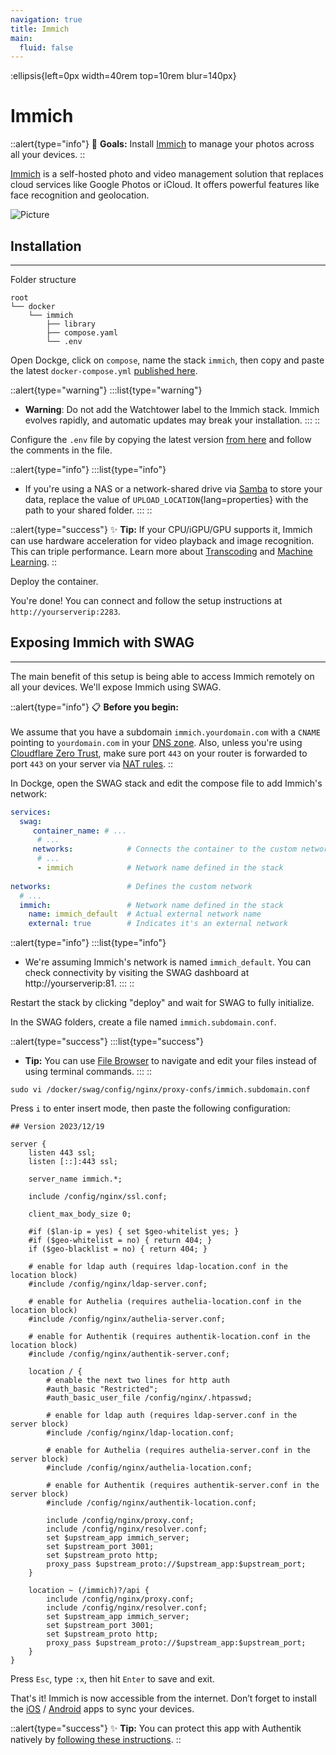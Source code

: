 ```yaml
---
navigation: true
title: Immich
main:
  fluid: false
---
```

:ellipsis{left=0px width=40rem top=10rem blur=140px}
# Immich

::alert{type="info"}
🎯 __Goals:__ Install [Immich](https://immich.app/docs/overview/introduction) to manage your photos across all your devices.
::

[Immich](https://immich.app/docs/overview/introduction) is a self-hosted photo and video management solution that replaces cloud services like Google Photos or iCloud. It offers powerful features like face recognition and geolocation.

![Picture](/img/serveex/immich.png)

## Installation
---
Folder structure

```console
root
└── docker
    └── immich
        ├── library
        ├── compose.yaml
        └── .env
```

Open Dockge, click on `compose`, name the stack `immich`, then copy and paste the latest `docker-compose.yml` [published here](https://github.com/immich-app/immich/blob/main/docker/docker-compose.yml).

::alert{type="warning"}
:::list{type="warning"}
- __Warning__: Do not add the Watchtower label to the Immich stack. Immich evolves rapidly, and automatic updates may break your installation.
:::
::

Configure the `.env` file by copying the latest version [from here](https://github.com/immich-app/immich/blob/main/docker/example.env) and follow the comments in the file.

::alert{type="info"}
:::list{type="info"}
- If you're using a NAS or a network-shared drive via [Samba](/general/samba/) to store your data, replace the value of `UPLOAD_LOCATION`{lang=properties} with the path to your shared folder.
:::
::

::alert{type="success"}
✨ __Tip:__ If your CPU/iGPU/GPU supports it, Immich can use hardware acceleration for video playback and image recognition. This can triple performance. Learn more about [Transcoding](https://immich.app/docs/features/hardware-transcoding/) and [Machine Learning](https://immich.app/docs/features/ml-hardware-acceleration).
::

Deploy the container.

You're done! You can connect and follow the setup instructions at `http://yourserverip:2283`.

## Exposing Immich with SWAG
---
The main benefit of this setup is being able to access Immich remotely on all your devices. We'll expose Immich using SWAG.

::alert{type="info"}
📋 __Before you begin:__ 
<br/><br/>
We assume that you have a subdomain `immich.yourdomain.com` with a `CNAME` pointing to `yourdomain.com` in your [DNS zone](/general/dns). Also, unless you're using [Cloudflare Zero Trust](/serveex/security/cloudflare), make sure port `443` on your router is forwarded to port `443` on your server via [NAT rules](/general/nat).
::

In Dockge, open the SWAG stack and edit the compose file to add Immich's network:

```yaml
services:
  swag:
     container_name: # ...
      # ... 
     networks:            # Connects the container to the custom network 
      # ...           
      - immich            # Network name defined in the stack
    
networks:                 # Defines the custom network
  # ...
  immich:                 # Network name defined in the stack
    name: immich_default  # Actual external network name
    external: true        # Indicates it's an external network
```

::alert{type="info"}
:::list{type="info"}
- We're assuming Immich's network is named `immich_default`. You can check connectivity by visiting the SWAG dashboard at http://yourserverip:81.
:::
::

Restart the stack by clicking "deploy" and wait for SWAG to fully initialize.

In the SWAG folders, create a file named `immich.subdomain.conf`.

::alert{type="success"}
:::list{type="success"}
- __Tip:__ You can use [File Browser](/serveex/files/file-browser) to navigate and edit your files instead of using terminal commands.
:::
::

```shell
sudo vi /docker/swag/config/nginx/proxy-confs/immich.subdomain.conf
```
Press `i` to enter insert mode, then paste the following configuration:

```nginx
## Version 2023/12/19

server {
    listen 443 ssl;
    listen [::]:443 ssl;

    server_name immich.*;

    include /config/nginx/ssl.conf;

    client_max_body_size 0;

    #if ($lan-ip = yes) { set $geo-whitelist yes; }
    #if ($geo-whitelist = no) { return 404; }
    if ($geo-blacklist = no) { return 404; }

    # enable for ldap auth (requires ldap-location.conf in the location block)
    #include /config/nginx/ldap-server.conf;

    # enable for Authelia (requires authelia-location.conf in the location block)
    #include /config/nginx/authelia-server.conf;

    # enable for Authentik (requires authentik-location.conf in the location block)
    #include /config/nginx/authentik-server.conf;

    location / {
        # enable the next two lines for http auth
        #auth_basic "Restricted";
        #auth_basic_user_file /config/nginx/.htpasswd;

        # enable for ldap auth (requires ldap-server.conf in the server block)
        #include /config/nginx/ldap-location.conf;

        # enable for Authelia (requires authelia-server.conf in the server block)
        #include /config/nginx/authelia-location.conf;

        # enable for Authentik (requires authentik-server.conf in the server block)
        #include /config/nginx/authentik-location.conf;

        include /config/nginx/proxy.conf;
        include /config/nginx/resolver.conf;
        set $upstream_app immich_server;
        set $upstream_port 3001;
        set $upstream_proto http;
        proxy_pass $upstream_proto://$upstream_app:$upstream_port;
    }

    location ~ (/immich)?/api {
        include /config/nginx/proxy.conf;
        include /config/nginx/resolver.conf;
        set $upstream_app immich_server;
        set $upstream_port 3001;
        set $upstream_proto http;
        proxy_pass $upstream_proto://$upstream_app:$upstream_port;
    }
}
```

Press `Esc`, type `:x`, then hit `Enter` to save and exit.

That's it! Immich is now accessible from the internet. Don’t forget to install the [iOS](https://apps.apple.com/us/app/immich/id1613945652) / [Android](https://play.google.com/store/apps/details?id=app.alextran.immich) apps to sync your devices.

::alert{type="success"}
✨ __Tip:__ You can protect this app with Authentik natively by [following these instructions](https://docs.goauthentik.io/integrations/services/immich/).
::